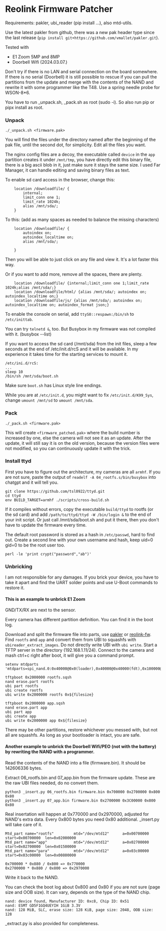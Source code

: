 # Reolink Firmware Patcher

Requirements: pakler, ubi_reader (pip install ...), also mtd-utils.

Use the latest pakler from github, there was a new pak header type since the last release (`pip install git+https://github.com/vmallet/pakler.git`).

Tested with 
- E1 Zoom 5MP and 8MP
- Doorbell Wifi (2024.03.07.) 

Don't try if there is no LAN and serial connection on the board somewhere. If there is no serial (Doorbell) it is still possible to rescue if you can pull the partitions from the update and merge with the contents of the NAND and rewrite it with some programmer like the T48. Use a spring needle probe for WSON-8*6.

You have to run _unpack.sh, _pack.sh as root (sudo -i). So also run pip or pipx install as root.

### Unpack

`./_unpack.sh <firmware.pak>`

You will find the files under the directory named after the beginning of the pak file, until the second dot, for simplicity. Edit all the files you want. 

The nginx config files are a decoy, the executable called `device` in the `app` partition creates it under `/mnt/tmp`, you have directly edit this binary file, there is a big ascii blob in it, just make sure it stays the same size. I used Far Manager, it can handle editing and saving binary files as text.

To enable sd card access in the browser, change this:

        location /downloadfile/ {
            internal;
            limit_conn one 1;
            limit_rate 1024k;
            alias /mnt/sda/;
        }

To this: (add as many spaces as needed to balance the missing characters)

        location /downloadfile/ {
            autoindex on;
            autoindex_localtime on;
            alias /mnt/sda/;
                                       
        }

Then you will be able to just click on any file and view it. It's a lot faster this way.

Or if you want to add more, remove all the spaces, there are plenty.

        location /downloadfile/ {internal;limit_conn one 1;limit_rate 1024k;alias /mnt/sda/;}
        location /downloadfile/html/ {alias /mnt/sda/; autoindex on; autoindex_localtime on;}
        location /downloadfile/js/ {alias /mnt/sda/; autoindex on; autoindex_localtime on; autoindex_format json;}

To enable the console on serial, add `ttyS0::respawn:/bin/sh` to `/etc/inittab`.

You can try `telnetd &`, too. But Busybox in my firmware was not compiled with it. (busybox --list)

If you want to access the sd card (/mnt/sda) from the init files, sleep a few seconds at the end of /etc/init.d/rcS and it will be available. In my experience it takes time for the starting services to mount it.

    /etc/ini.d/rcS:
    ...
    sleep 10
    /bin/sh /mnt/sda/boot.sh

Make sure `boot.sh` has Linux style line endings.

While you are at `/etc/init.d`, you might want to fix `/etc/init.d/K99_Sys`, change `umount /mnt/sd` to `umount /mnt/sda`.

### Pack

`./_pack.sh <firmware.pak>`

This will create `<firmware_patched.pak>` where the build number is increased by one, else the camera will not see it as an update. After the update, it will still say it is on the old version, because the version files were not modified, so you can continuously update it with the trick.

### Install ttyd

First you have to figure out the architecture, my cameras are all `armhf`. If you are not sure, paste the output of `readelf -A 04_rootfs.s/bin/busybox` into chatgpt and it will tell you.

    git clone https://github.com/tsl0922/ttyd.git
    cd ttyd
    env BUILD_TARGET=armhf ./scripts/cross-build.sh

If it compiles without errors, copy the executable `build/ttyd` to rootfs (or the sd card) and add `/path/to/ttyd/ttyd -W /bin/login &` to the end of your init script. Or just call /mnt/sda/boot.sh and put it there, then you don't have to update the firmware every time.

The default root password is stored as a hash in `/etc/passwd`, hard to find out. Create a second line with your own username and hash, keep uid=0 gid=0 to be the root user too.

    perl -le 'print crypt("password","ab")'

### Unbricking

I am not responsible for any damages. If you brick your device, you have to take it apart and find the UART solder points and use U-Boot commands to restore it.

#### This is an example to unbrick **E1 Zoom**

GND/TX/RX are next to the sensor. 

Every camera has different partition definition. You can find it in the boot log.

Download and split the firmware file into parts, use [pakler](https://pypi.org/project/pakler/) or [reolink-fw](https://github.com/AT0myks/reolink-fw). 
Find `rootfs` and `app` and convert them from UBI to squashfs with `ubireader_extract_images`. Do not directly write UBI with `ubi write`.
Start a TFTP server in the directory (192.168.1.11/24).
Connect to the camera and mash ctrl+c right after boot, it will give you a command prompt.


    setenv mtdparts 'mtdparts=spi_nand.0:0x40000@0x0(loader),0x40000@0x40000(fdt),0x100000@0x80000(uboot),0x400000@0x180000(kernel),0xf00000@0x580000(rootfs),0xb00000@0x1480000(app),0x800000@0x1f80000(para),0x80000@0x2380000(sp),0x80000@0x2400000(ext_para),0x1b80000@0x2480000(download)'

    tftpboot 0x2000000 rootfs.sqsh
    nand erase.part rootfs
    ubi part rootfs
    ubi create rootfs
    ubi write 0x2000000 rootfs 0x${filesize}

    tftpboot 0x2000000 app.sqsh
    nand erase.part app
    ubi part app
    ubi create app
    ubi write 0x2000000 app 0x${filesize}

There may be other partitions, restore whichever you messed with, but not all are squashfs. As long as your bootloader is intact, you are safe.

#### Another example to unbrick the Doorbell Wifi/PEO (not with the battery) by rewriting the NAND with a programmer.

Read the contents of the NAND into a file (firmware.bin). It should be 142606336 bytes.

Extract 06_rootfs.bin and 07_app.bin from the firmware update. These are the raw UBI files needed, do no convert them.

    python3 _insert.py 06_rootfs.bin firmware.bin 0x700000 0x2700000 0x800 0x80
    python3 _insert.py 07_app.bin firmware.bin 0x2700000 0x3C00000 0x800 0x80

Real insertation will happen at 0x770000 and 0x2970000, adjusted for NAND's extra data. Every 0x800 bytes you need 0x80 additional. _insert.py will take care of it.

    Mtd_part name="rootfs"         mtd="/dev/mtd12"      a=0x00700000  start=0x00700000  len=0x02000000
    Mtd_part name="app"            mtd="/dev/mtd12"      a=0x02700000  start=0x02700000  len=0x01500000
    Mtd_part name="para"           mtd="/dev/mtd12"      a=0x03c00000  start=0x03c00000  len=0x00800000

    0x700000 * 0x880 / 0x800 => 0x770000
    0x2700000 * 0x880 / 0x800 => 0x2970000

Write it back to the NAND.

You can check the boot log about 0x800 and 0x80 if you are not sure (page size and OOB size). It can vary, depends on the type of the NAND chip.

    nand: device found, Manufacturer ID: 0xc8, Chip ID: 0x51
    nand: ESMT GD5F1GQ4UEYIH 1GiB 3.3V
    nand: 128 MiB, SLC, erase size: 128 KiB, page size: 2048, OOB size: 128

_extract.py is also provided for completeness.
